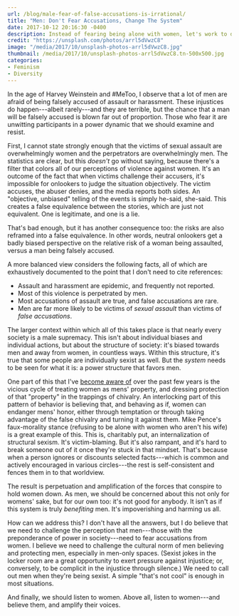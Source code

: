 ```yaml
---
url: /blog/male-fear-of-false-accusations-is-irrational/
title: "Men: Don't Fear Accusations, Change The System"
date: 2017-10-12 20:16:30 -0400
description: Instead of fearing being alone with women, let's work to dismantle sexism.
credit: "https://unsplash.com/photos/arrl5dVwzC8"
image: "/media/2017/10/unsplash-photos-arrl5dVwzC8.jpg"
thumbnail: /media/2017/10/unsplash-photos-arrl5dVwzC8.tn-500x500.jpg
categories:
- Feminism
- Diversity
---
```

In the age of Harvey Weinstein and #MeToo, I observe that a lot of men are afraid of being falsely accused of assault or harassment.
These injustices do happen---albeit rarely---and they are terrible, but the chance that a man will be falsely accused is blown far out of proportion.
Those who fear it are unwitting participants in a power dynamic that we should examine and resist.
<!--more-->

First, I cannot state strongly enough that the victims of sexual assault are overwhelmingly women and the perpetrators are overwhelmingly men.
The statistics are clear, but this _doesn't_ go without saying, because there's a filter that colors all of our perceptions of violence against women.
It's an outcome of the fact that when victims challenge their accusers, it's impossible for onlookers to judge the situation objectively.
The victim accuses, the abuser denies, and the media reports both sides.
An "objective, unbiased" telling of the events is simply he-said, she-said.
This creates a false equivalence between the stories, which are just not equivalent.
One is legitimate, and one is a lie.

That's bad enough, but it has another consequence too: the risks are also reframed into a false equivalence.
In other words, neutral onlookers get a badly biased perspective on the relative risk of a woman being assaulted, versus a man being falsely accused.

A more balanced view considers the following facts, all of which are exhaustively documented to the point that I don't need to cite references:

- Assault and harassment are epidemic, and frequently not reported.
- Most of this violence is perpetrated by men.
- Most accusations of assault are true, and false accusations are rare.
- Men are far more likely to be victims of _sexual assault_ than victims of _false accusations_.

The larger context within which all of this takes place is that nearly every society is a male supremacy.
This isn't about individual biases and individual actions, but about the structure of society: it's biased towards men and away from women, in countless ways.
Within this structure, it's true that some people are individually sexist as well.
But the _system_ needs to be seen for what it is: a power structure that favors men.

One part of this that I've [become aware of](/blog/what-women-tell-me) over the past few years is the vicious cycle of treating women as mens' property, and dressing protection of that "property" in the trappings of chivalry.
An interlocking part of this pattern of behavior is believing that, and behaving as if, women can endanger mens' honor, either through temptation or through taking advantage of the false chivalry and turning it against them.
Mike Pence's faux-morality stance (refusing to be alone with women who aren't his wife) is a great example of this.
This is, charitably put, an internalization of structural sexism.
It's victim-blaming.
But it's also rampant, and it's hard to break someone out of it once they're stuck in that mindset.
That's because when a person ignores or discounts selected facts---which is common and actively encouraged in various circles---the rest is self-consistent and fences them in to that worldview.

The result is perpetuation and amplification of the forces that conspire to hold women down.
As men, we should be concerned about this not only for womens' sake, but for our own too: it's not good for anybody.
It isn't as if this system is truly _benefiting_ men.
It's impoverishing and harming us all.

How can we address this?
I don't have all the answers, but I do believe that we need to challenge the perception that men---those with the preponderance of power in society---need to fear accusations from women.
I believe we need to challenge the cultural norm of men believing and protecting men, especially in men-only spaces.
(Sexist jokes in the locker room are a great opportunity to exert pressure against injustice; or, conversely, to be complicit in the injustice through silence.)
We need to call out men when they're being sexist.
A simple "that's not cool" is enough in most situations.

And finally, we should listen to women.
Above all, listen to women---and believe them, and amplify their voices.
